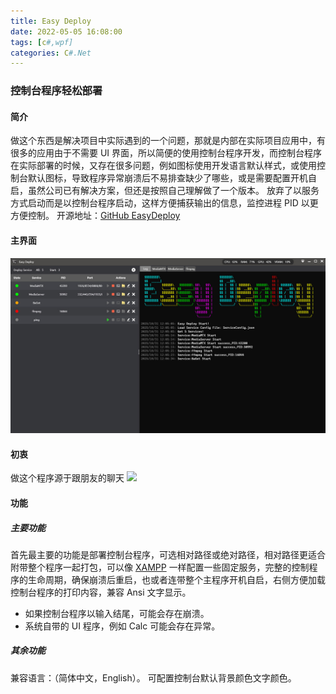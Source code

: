 ```yaml
---
title: Easy Deploy
date: 2022-05-05 16:08:00
tags: [c#,wpf]
categories: C#.Net
---
```

### 控制台程序轻松部署
<!-- more -->
#### 简介
做这个东西是解决项目中实际遇到的一个问题，那就是内部在实际项目应用中，有很多的应用由于不需要 UI 界面，所以简便的使用控制台程序开发，而控制台程序在实际部署的时候，又存在很多问题，例如图标使用开发语言默认样式，或使用控制台默认图标，导致程序异常崩溃后不易排查缺少了哪些，或是需要配置开机自启，虽然公司已有解决方案，但还是按照自己理解做了一个版本。
放弃了以服务方式启动而是以控制台程序启动，这样方便捕获输出的信息，监控进程 PID 以更方便控制。
开源地址：[GitHub EasyDeploy](https://github.com/iceelves/EasyDeploy)

#### 主界面
<img src="https://raw.githubusercontent.com/iceelves/EasyDeploy/main/images/MainWindow.jpg"/>

#### 初衷
做这个程序源于跟朋友的聊天
<img src="https://sadness96.github.io/images/blog/csharp-EasyDeploy/ChatRecord.jpg"/>

#### 功能
##### 主要功能
首先最主要的功能是部署控制台程序，可选相对路径或绝对路径，相对路径更适合附带整个程序一起打包，可以像 [XAMPP](https://www.apachefriends.org/index.html) 一样配置一些固定服务，完整的控制程序的生命周期，确保崩溃后重启，也或者连带整个主程序开机自启，右侧方便加载控制台程序的打印内容，兼容 Ansi 文字显示。

* 如果控制台程序以输入结尾，可能会存在崩溃。
* 系统自带的 UI 程序，例如 Calc 可能会存在异常。

##### 其余功能
兼容语言：（简体中文，English）。
可配置控制台默认背景颜色文字颜色。